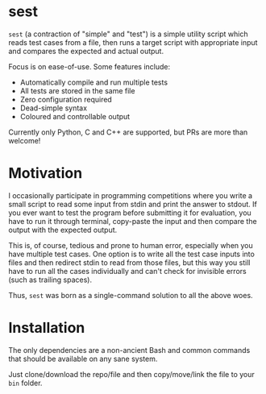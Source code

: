 # sest

`sest` (a contraction of "simple" and "test") is a simple utility script which reads test cases from a file, then runs a target script with appropriate input and compares the expected and actual output.

Focus is on ease-of-use. Some features include:
* Automatically compile and run multiple tests
* All tests are stored in the same file
* Zero configuration required
* Dead-simple syntax
* Coloured and controllable output

Currently only Python, C and C++ are supported, but PRs are more than welcome!


# Motivation

I occasionally participate in programming competitions where you write a small script to read some input from stdin and print the answer to stdout. If you ever want to test the program before submitting it for evaluation, you have to run it through terminal, copy-paste the input and then compare the output with the expected output.

This is, of course, tedious and prone to human error, especially when you have multiple test cases. One option is to write all the test case inputs into files and then redirect stdin to read from those files, but this way you still have to run all the cases individually and can't check for invisible errors (such as trailing spaces).

Thus, `sest` was born as a single-command solution to all the above woes.


# Installation

The only dependencies are a non-ancient Bash and common commands that should be available on any sane system.

Just clone/download the repo/file and then copy/move/link the file to your `bin` folder.
